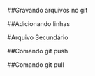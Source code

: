 ##Gravando arquivos no git

##Adicionando linhas 

#Arquivo Secundário

##Comando git push

##Comando git pull
